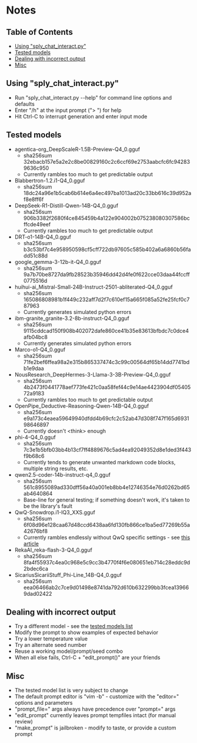 # Notes

## Table of Contents

- [Using "sply_chat_interact.py"](#using-sply_chat_interactpy)
- [Tested models](#tested-models)
- [Dealing with incorrect output](#dealing-with-incorrect-output)
- [Misc](#misc)

## Using "sply_chat_interact.py"
  * Run "sply_chat_interact.py --help" for command line options and defaults
  * Enter "/h" at the input prompt ("> ") for help
  * Hit Ctrl-C to interrupt generation and enter input mode

## Tested models
  * agentica-org_DeepScaleR-1.5B-Preview-Q4_0.gguf
    - sha256sum 32ebacb157e5a2e2c8be00829160c2c6ccf69e2753aabcfc6fc942839636c950
    - Currently rambles too much to get predictable output
  * Blabbertron-1.2.i1-Q4_0.gguf
    - sha256sum 18dc24a96e1b5cab6b614e6a4ec497ba1013ad20c33bb616c39d952af8e8ff6f
  * DeepSeek-R1-Distill-Qwen-14B-Q4_0.gguf
    - sha256sum 906b3382f2680f4ce845459b4a122e904002b075238080307586bcffcde49eef
    - Currently rambles too much to get predictable output
  * DRT-o1-14B-Q4_0.gguf
    - sha256sum b3c53bf7c4e958950598cf5cff722db97605c585b402a6a6860b56fadd51c88d
  * google_gemma-3-12b-it-Q4_0.gguf
    - sha256sum 9a7b70be8727da9fb28523b35946dd42d4fe0f622cce03daa44fccff0775516d
  * huihui-ai_Mistral-Small-24B-Instruct-2501-abliterated-Q4_0.gguf
    - sha256sum 165086808981b1f449c232aff7d2f7c610ef15a665f085a52fe25fcf0c787963
    - Currently generates simulated python errors
  * ibm-granite_granite-3.2-8b-instruct-Q4_0.gguf
    - sha256sum 9115cddcad150f908b402072dafe860ce41b35e83613bfbdc7c0dce4afb04bc8
    - Currently generates simulated python errors
  * Marco-o1-Q4_0.gguf
    - sha256sum 71fe2bef6ffea98a2e315b865337474c3c99c00564df65b14dd7741bdb1e9daa
  * NousResearch_DeepHermes-3-Llama-3-3B-Preview-Q4_0.gguf
    - sha256sum 4b2473f0441778aef773fe421c0aa58fef44c9e14ae4423904df0540572a9183
    - Currently rambles too much to get predictable output
  * OpenPipe_Deductive-Reasoning-Qwen-14B-Q4_0.gguf
    - sha256sum e9a173c4eaea59649940dfdd4b69cfc2c52ab47d308f747f165d693198646897
    - Currently doesn't \<think\> enough
  * phi-4-Q4_0.gguf
    - sha256sum 7c3e1b5bfb03bb4b13cf7ff4889676c5ad4ea92049352d8e1ded3f443f9b68c6
    - Currently tends to generate unwanted markdown code blocks, multiple string results, etc.
  * qwen2.5-coder-14b-instruct-q4_0.gguf
    - sha256sum 561c8955089ad330dff56a40a001eb8bb4e12746354e76d0262bd65ab4640864
    - Base-line for general testing; if something doesn't work, it's taken to be the library's fault
  * QwQ-Snowdrop.i1-IQ3_XXS.gguf
    - sha256sum 6f08d96e128caa67d48ccd6438aa6fd130fb866ce1ba5ed77269b55a42676bf8
    - Currently rambles endlessly without QwQ specific settings - see [this article](https://docs.unsloth.ai/basics/tutorial-how-to-run-qwq-32b-effectively)
  * RekaAI_reka-flash-3-Q4_0.gguf
    - sha256sum 8fa4f55937c4ea0c968e5c9cc3b4770f4f6e080651eb714c28eddc9d2bdec6ca
  * SicariusSicariiStuff_Phi-Line_14B-Q4_0.gguf
    - sha256sum eea06466ab2c7ce9d01498e8741da792d610b632299bb3fcea139669dad02422

## Dealing with incorrect output
  * Try a different model - see the [tested models list](#tested-models)
  * Modify the prompt to show examples of expected behavior
  * Try a lower temperature value
  * Try an alternate seed number
  * Reuse a working model/prompt/seed combo
  * When all else fails, Ctrl-C + "edit_prompt()" are your friends

## Misc
  * The tested model list is very subject to change
  * The default prompt editor is "vim -b" - customize with the "editor=" options and parameters
  * "prompt_file=" args always have precedence over "prompt=" args
  * "edit_prompt" currently leaves prompt tempfiles intact (for manual review)
  * "make_prompt" is jailbroken - modify to taste, or provide a custom prompt

